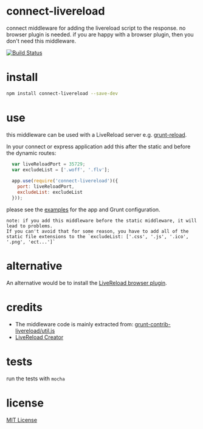connect-livereload
==================
connect middleware for adding the livereload script to the response.
no browser plugin is needed.
if you are happy with a browser plugin, then you don't need this middleware.

[![Build Status](https://travis-ci.org/intesso/connect-livereload.png)](https://travis-ci.org/intesso/connect-livereload)

install
=======
```bash
npm install connect-livereload --save-dev
```

use
===
this middleware can be used with a LiveReload server e.g. [grunt-reload](https://github.com/webxl/grunt-reload).

In your connect or express application add this after the static and before the dynamic routes:
```javascript
  var liveReloadPort = 35729;
  var excludeList = ['.woff', '.flv'];
  
  app.use(require('connect-livereload')({
    port: liveReloadPort,
    excludeList: excludeList
  }));
```

please see the [examples](https://github.com/intesso/connect-livereload/tree/master/examples) for the app and Grunt configuration.

	note: if you add this middleware before the static middleware, it will lead to problems. 
	If you can't avoid that for some reason, you have to add all of the static file extensions to the `excludeList: ['.css', '.js', '.ico', '.png', 'ect...']`

alternative
===========
An alternative would be to install the [LiveReload browser plugin](https://chrome.google.com/webstore/detail/livereload/jnihajbhpnppcggbcgedagnkighmdlei).


credits
=======
* The middleware code is mainly extracted from: [grunt-contrib-livereload/util.js](https://github.com/gruntjs/grunt-contrib-livereload/blob/master/lib/utils.js)
* [LiveReload Creator](http://livereload.com/)

tests
=====
run the tests with 
```mocha```

license
=======
[MIT License](https://github.com/intesso/connect-livereload/blob/master/LICENSE)
